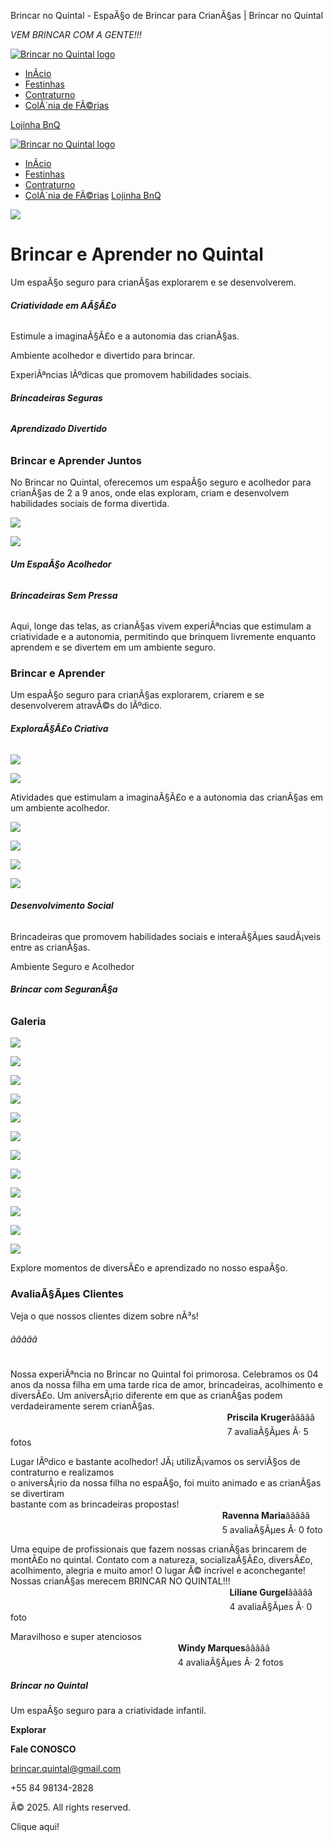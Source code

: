  Brincar no Quintal - EspaÃ§o de Brincar para CrianÃ§as | Brincar no Quintal
 

*VEM BRINCAR COM A GENTE!!!*

[![Brincar no Quintal logo](https://assets.zyrosite.com/cdn-cgi/image/format=auto,w=374,fit=crop,q=95/m6LZMp0NWMhePer9/logo-bnq---horizontal---fundo-branco-A85eNnJLl6iwWwvP.png)](/)

* [InÃ­cio](/)
* [Festinhas](/festinhas)
* [Contraturno](/contraturno)
* [ColÃ´nia de FÃ©rias](/colonia-de-ferias)

[Lojinha BnQ](https://brincarnoquintal.sualojaonline.app/)

[![Brincar no Quintal logo](https://assets.zyrosite.com/cdn-cgi/image/format=auto,w=374,fit=crop,q=95/m6LZMp0NWMhePer9/logo-bnq---horizontal---fundo-branco-A85eNnJLl6iwWwvP.png)](/)

* [InÃ­cio](/)
* [Festinhas](/festinhas)
* [Contraturno](/contraturno)
* [ColÃ´nia de FÃ©rias](/colonia-de-ferias)
[Lojinha BnQ](https://brincarnoquintal.sualojaonline.app/)

![](https://assets.zyrosite.com/cdn-cgi/image/format=auto,w=1920,fit=crop/m6LZMp0NWMhePer9/dji_export_1644176984291-Yg2jbDx1lgcQlg3L.jpg)

Brincar e Aprender no Quintal
=============================

Um espaÃ§o seguro para crianÃ§as explorarem e se desenvolverem.

###### **Criatividade em AÃ§Ã£o**

Estimule a imaginaÃ§Ã£o e a autonomia das crianÃ§as.

Ambiente acolhedor e divertido para brincar.

ExperiÃªncias lÃºdicas que promovem habilidades sociais.

###### **Brincadeiras Seguras**

###### **Aprendizado Divertido**

### Brincar e Aprender Juntos

No Brincar no Quintal, oferecemos um espaÃ§o seguro e acolhedor para crianÃ§as de 2 a 9 anos, onde elas exploram, criam e desenvolvem habilidades sociais de forma divertida.

![](https://assets.zyrosite.com/cdn-cgi/image/format=auto,w=1224,h=416,fit=crop,trim=1015.1470588235294;0;594.264705882353;0/m6LZMp0NWMhePer9/img-20250314-wa0205-AVL796q6Q7Skk18k.jpg)

![](https://assets.zyrosite.com/cdn-cgi/image/format=auto,w=328,h=240,fit=crop,trim=612.9061784897025;0;360.82379862700225;0/m6LZMp0NWMhePer9/img-20250314-wa0205-AVL796q6Q7Skk18k.jpg)

###### **Um EspaÃ§o Acolhedor**

###### **Brincadeiras Sem Pressa**

Aqui, longe das telas, as crianÃ§as vivem experiÃªncias que estimulam a criatividade e a autonomia, permitindo que brinquem livremente enquanto aprendem e se divertem em um ambiente seguro.

### Brincar e Aprender

Um espaÃ§o seguro para crianÃ§as explorarem, criarem e se desenvolverem atravÃ©s do lÃºdico.

###### **ExploraÃ§Ã£o Criativa**

![](https://assets.zyrosite.com/cdn-cgi/image/format=auto,w=400,h=304,fit=crop/m6LZMp0NWMhePer9/20200215111012_img_1142-AE0PeZDDbZcVVnOX.JPG)

![](https://assets.zyrosite.com/cdn-cgi/image/format=auto,w=328,h=264,fit=crop/m6LZMp0NWMhePer9/20200215111012_img_1142-AE0PeZDDbZcVVnOX.JPG)

Atividades que estimulam a imaginaÃ§Ã£o e a autonomia das crianÃ§as em um ambiente acolhedor.

![](https://assets.zyrosite.com/cdn-cgi/image/format=auto,w=400,h=304,fit=crop/m6LZMp0NWMhePer9/20220205_104605-Yyv9nNGy3xSRQq9b.jpg)

![](https://assets.zyrosite.com/cdn-cgi/image/format=auto,w=328,h=264,fit=crop/m6LZMp0NWMhePer9/20220205_104605-Yyv9nNGy3xSRQq9b.jpg)

![](https://assets.zyrosite.com/cdn-cgi/image/format=auto,w=400,h=304,fit=crop/m6LZMp0NWMhePer9/20200215100848_img_1136-mnlWeparklFVzVaG.JPG)

![](https://assets.zyrosite.com/cdn-cgi/image/format=auto,w=328,h=252,fit=crop/m6LZMp0NWMhePer9/20200215100848_img_1136-mnlWeparklFVzVaG.JPG)

###### **Desenvolvimento Social**

Brincadeiras que promovem habilidades sociais e interaÃ§Ãµes saudÃ¡veis entre as crianÃ§as.

Ambiente Seguro e Acolhedor

###### **Brincar com SeguranÃ§a**

### Galeria

![](https://assets.zyrosite.com/cdn-cgi/image/format=auto,w=606,h=464,fit=crop,trim=85.54455445544555;0;834.059405940594;0/m6LZMp0NWMhePer9/img-20250314-wa0223-A3Q2NqzDWQsXlnQq.jpg)

![](https://assets.zyrosite.com/cdn-cgi/image/format=auto,w=328,h=320,fit=crop,trim=54.37070938215103;0;523.9359267734553;0/m6LZMp0NWMhePer9/img-20250314-wa0223-A3Q2NqzDWQsXlnQq.jpg)

![](https://assets.zyrosite.com/cdn-cgi/image/format=auto,w=606,h=464,fit=crop,trim=652.2772277227723;0;267.3267326732673;0/m6LZMp0NWMhePer9/imagem-do-whatsapp-de-2025-03-14-a-s-13.43.52_4d0fc588-Yg2jbpDrXRcgQRv1.jpg)

![](https://assets.zyrosite.com/cdn-cgi/image/format=auto,w=328,h=320,fit=crop,trim=410.2517162471396;0;168.05491990846681;0/m6LZMp0NWMhePer9/imagem-do-whatsapp-de-2025-03-14-a-s-13.43.52_4d0fc588-Yg2jbpDrXRcgQRv1.jpg)

![](https://assets.zyrosite.com/cdn-cgi/image/format=auto,w=606,h=464,fit=crop,trim=0;93.10344827586208;0;217.24137931034483/m6LZMp0NWMhePer9/20200215093851_img_1135-YBg7VnPPaDhGr5J9.JPG)

![](https://assets.zyrosite.com/cdn-cgi/image/format=auto,w=328,h=320,fit=crop,trim=0;230.00000000000003;0;530/m6LZMp0NWMhePer9/20200215093851_img_1135-YBg7VnPPaDhGr5J9.JPG)

![](https://assets.zyrosite.com/cdn-cgi/image/format=auto,w=606,h=464,fit=crop,trim=431.6111611161116;0;826.2826282628263;441.4645858343338/m6LZMp0NWMhePer9/img-20250314-wa0183-Yg2jbpDpRWfVjJpw.jpg)

![](https://assets.zyrosite.com/cdn-cgi/image/format=auto,w=328,h=320,fit=crop,trim=348.6189683860233;0;661.2978369384359;441.8181818181818/m6LZMp0NWMhePer9/img-20250314-wa0183-Yg2jbpDpRWfVjJpw.jpg)

![](https://assets.zyrosite.com/cdn-cgi/image/format=auto,w=606,h=464,fit=crop,trim=379.60396039603955;0;540;0/m6LZMp0NWMhePer9/whatsapp-image-2025-03-14-at-14.30.29-dOqaxL777MCP79PP.jpeg)

![](https://assets.zyrosite.com/cdn-cgi/image/format=auto,w=328,h=320,fit=crop,trim=237.254004576659;0;341.05263157894734;0/m6LZMp0NWMhePer9/whatsapp-image-2025-03-14-at-14.30.29-dOqaxL777MCP79PP.jpeg)

![](https://assets.zyrosite.com/cdn-cgi/image/format=auto,w=606,h=464,fit=crop,trim=525.760649087221;162.2192151556157;617.7687626774848;131.52909336941815/m6LZMp0NWMhePer9/img-20250314-wa0200-m5KMy6N6kWhj0njq.jpg)

![](https://assets.zyrosite.com/cdn-cgi/image/format=auto,w=328,h=320,fit=crop,trim=396.4044943820225;162;469.2134831460674;129.6/m6LZMp0NWMhePer9/img-20250314-wa0200-m5KMy6N6kWhj0njq.jpg)

Explore momentos de diversÃ£o e aprendizado no nosso espaÃ§o.

### AvaliaÃ§Ãµes Clientes

Veja o que nossos clientes dizem sobre nÃ³s!

###### âââââ

Nossa experiÃªncia no Brincar no Quintal foi primorosa. Celebramos os 04 anos da nossa filha em uma tarde rica de amor, brincadeiras, acolhimento e diversÃ£o. Um aniversÃ¡rio diferente em que as crianÃ§as podem verdadeiramente serem crianÃ§as.  
                                                                                        **Priscila Kruger**â­â­â­â­â­  
                                                                                        7 avaliaÃ§Ãµes Â· 5 fotos

Lugar lÃºdico e bastante acolhedor! JÃ¡ utilizÃ¡vamos os serviÃ§os de contraturno e realizamos  
o aniversÃ¡rio da nossa filha no espaÃ§o, foi muito animado e as crianÃ§as se divertiram  
bastante com as brincadeiras propostas!  
                                                                                      **Ravenna Maria**â­â­â­â­â­  
                                                                                      5 avaliaÃ§Ãµes Â· 0 foto

Uma equipe de profissionais que fazem nossas crianÃ§as brincarem de montÃ£o no quintal. Contato com a natureza, socializaÃ§Ã£o, diversÃ£o, acolhimento, alegria e muito amor! O lugar Ã© incrivel e aconchegante! Nossas crianÃ§as merecem BRINCAR NO QUINTAL!!!  
                                                                                         **Liliane Gurgel**â­â­â­â­â­  
                                                                                         4 avaliaÃ§Ãµes Â· 0 foto

Maravilhoso e super atenciosos   
                                                                    **Windy Marques**â­â­â­â­â­  
                                                                    4 avaliaÃ§Ãµes Â· 2 fotos

##### Brincar no Quintal

Um espaÃ§o seguro para a criatividade infantil.

**Explorar**

**Fale CONOSCO**

brincar.quintal@gmail.com

+55 84 98134-2828

Â© 2025. All rights reserved.

Clique aqui!

 